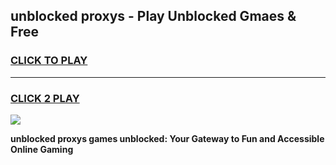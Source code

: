 
## unblocked proxys - Play Unblocked Gmaes & Free
<h3>
<a href="https://news.freeplayer.one?title=unblocked_proxys&ref=23F">CLICK TO PLAY</a></h3>
<hr>

<h3>
<a href="https://news.freeplayer.one?title=unblocked_proxys&ref=23F">CLICK 2 PLAY</a>
  
</h3>

<a href="https://news.freeplayer.one?title=unblocked_proxys&ref=23F/"><img src="https://clearcache.store/games.png"></a>


**unblocked proxys games unblocked: Your Gateway to Fun and Accessible Online Gaming**
